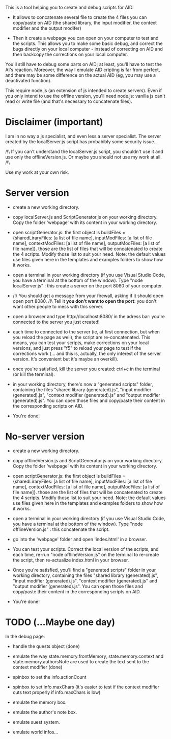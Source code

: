 This is a tool helping you to create and debug scripts for AID.

- It allows to concatenate several file to create the 4 files you can copy/paste on AID 
(the shared library, the input modifier, the context modifier and the output modifer)

- Then it create a webpage you can open on your computer to test and the scripts. 
This allows you to make some basic debug, and correct the bugs directly on your local computer -
instead of correcting on AID and then backcopy the corrections on your local computer.

You'll still have to debug some parts on AID; at least, you'll have to test the AI's reaction. 
Moreover, the way I emulate AID cripting is far from perfect, and there may be some difference on the actual AID
(eg, you may use a deactivated function).

This require node.js (an extension of js intended to create servers). Even if you only intend to use the offline 
version, you'll need node.js: vanilla js can't read or write file (and that's necessary to concatenate files).


# Disclaimer (important)

I am in no way a js specialist, and even less a server specialist. The server created by the localServer.js script 
has probabibly some security issue... 

/!\ If you can't understand the localServer.js script, you shouldn't use it and use only the offlineVersion.js. Or maybe you should not use my work at all. /!\

Use my work at your own risk.


# Server version

- create a new working directory. 

- copy localServer.js and ScriptGenerator.js on your working directory. Copy the folder 'webpage' with its content in your working directory.

- open scriptGenerator.js: the first object is buildFiles = 
{sharedLiraryFiles: [a list of file name], inputModFiles: [a list of file name], contextModFiles: [a list of file name], outputModFiles: [a list of file name]}.
those are the list of files that will be concatenated to create the 4 scripts. Modify those list to suit your need. Note: the default values use files given here 
in the templates and examples folders to show how it works. 

- open a terminal in your working directory (if you use Visual Studio Code, you have a terminal at the bottom of the window). 
Type "node localServer.js" : this create a server on the port 8080 of your computer.

- /!\ You should get a message from your firewall, asking if it should open open port 8080. /!\ 
Tell it **you don't want to open the port**: you don't want other people to mess with this server.

- open a browser and type http://localhost:8080/ in the adress bar: you're connected to the server you just created!

- each time to connected to the server (ie, at first connection, but when you reload the page as well), 
the script are re-concatenated. This means, you can test your scripts, make corrections on your local versions, 
and just press "f5" to reload your page to test if the corrections work (... and this is, actually, the 
only interest of the server version. It's convenient but it's maybe an overkill).

- once you're satisfied, kill the server you created: ctrl+c in the terminal (or kill the terminal).

- in your working directory, there's now a "generated scripts" folder, containing the files "shared library (generated).js",
"input modifier (generated).js", "context modifier (generated).js" and "output modifier (generated).js". You can open those 
files and copy/paste their content in the corresponding scripts on AID.

- You're done!


# No-server version

- create a new working directory. 

- copy offlineVersion.js and ScriptGenerator.js on your working directory. Copy the folder 'webpage' with its content in your working directory.

- open scriptGenerator.js: the first object is buildFiles = 
{sharedLiraryFiles: [a list of file name], inputModFiles: [a list of file name], contextModFiles: [a list of file name], outputModFiles: [a list of file name]}.
those are the list of files that will be concatenated to create the 4 scripts. Modify those list to suit your need. Note: the default values use files given here 
in the templates and examples folders to show how it works. 

- open a terminal in your working directory (if you use Visual Studio Code, you have a terminal at the bottom of the window). 
Type "node offlineVersion.js" : this concatenate the script.

- go into the 'webpage' folder and open 'index.html' in a browser.

- You can test your scripts. Correct the local version of the scripts, and each time, re-run "node offlineVersion.js" on the terminal
to re-create the script, then re-actualize index.html in your browser.

- Once you're satisfied, you'll find a "generated scripts" folder in your working directory, containing the files "shared library (generated).js",
"input modifier (generated).js", "context modifier (generated).js" and "output modifier (generated).js". You can open those 
files and copy/paste their content in the corresponding scripts on AID.

- You're done!


# TODO (...Maybe one day)

In the debug page:

- handle the quests object (done)

- emulate the way state.memory.frontMemory, state.memory.context and state.memory.authorsNote are used to create the text sent to the context modifier (done)

- spinbox to set the info.actionCount

- spinbox to set info.maxChars (it's easier to test if the context modifier cuts text properly if info.maxChars is low)

- emulate the memory box.

- emulate the author's note box.

- emulate suest system.

- emulate world infos...
